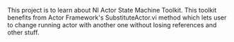 This project is to learn about <a link="https://www.vipm.io/package/ni_lib_state_pattern_actor/">NI Actor State Machine Toolkit</a>. This toolkit benefits from Actor Framework's SubstituteActor.vi method which lets user to change running actor with another one without losing references and other stuff.
